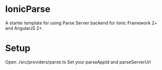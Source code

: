 # IonicParse
A starter template for using Parse Server backend for Ionic Framework 2+ and AngularJS 2+.

# Setup
Open ./src/providers/parse.ts
Set your parseAppId and parseServerUrl

